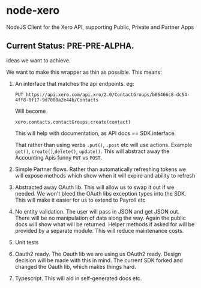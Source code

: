 # node-xero

NodeJS Client for the Xero API, supporting Public, Private and Partner Apps

## Current Status: PRE-PRE-ALPHA.

Ideas we want to achieve.

We want to make this wrapper as thin as possible. This means:

1. An interface that matches the api endpoints.
    eg:

	`PUT https://api.xero.com/api.xro/2.0/ContactGroups/b05466c8-dc54-4ff8-8f17-9d7008a2e44b/Contacts`

	Will become

	`xero.contacts.contactGroups.create(contact)`

	This will help with documentation, as API docs == SDK interface.

	That rather than using verbs `.put()`, `.post` etc will use actions. Example `get()`, `create()`,`delete()`, `update()`. This will abstract away the Accounting Apis funny `PUT` vs `POST`.

2. Simple Partner flows. Rather than automatically refreshing tokens we will expose methods which show when it will expire and ability to refresh

3. Abstracted away OAuth lib. This will allow us to swap it out if we needed. We won't bleed the OAuth libs exception types into the SDK. This will make it easier for us to extend to Payroll etc

5. No entity validation. The user will pass in JSON and get JSON out. There will be no manipulation of data along the way. Again the public docs will show what will be returned. Helper methods if asked for will be provided by a separate module. This will reduce maintenance costs.

4. Unit tests

5. Oauth2 ready. The Oauth lib we are using us OAuth2 ready. Design decision will be made with this in mind. The current SDK forked and changed the Oauth lib, which makes things hard.

6. Typescript. This will aid in self-generated docs etc.


